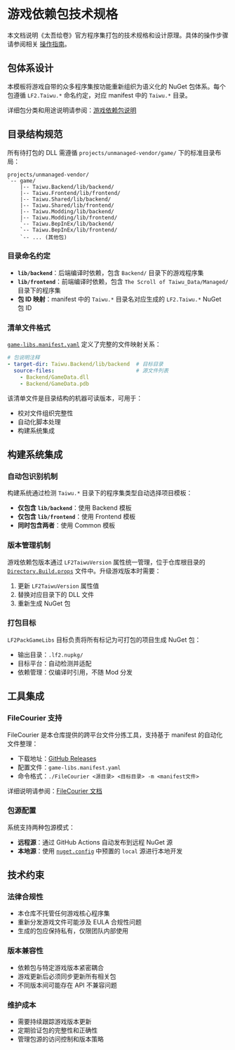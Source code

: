 # 游戏依赖包技术规格

本文档说明《太吾绘卷》官方程序集打包的技术规格和设计原理。具体的操作步骤请参阅相关 [操作指南](../how-to/)。

## 包体系设计

本模板将游戏自带的众多程序集按功能重新组织为语义化的 NuGet 包体系。每个包遵循 `LF2.Taiwu.*` 命名约定，对应 manifest 中的 `Taiwu.*` 目录。

详细包分类和用途说明请参阅：[游戏依赖包说明](./game-dependencies.md)

## 目录结构规范

所有待打包的 DLL 需遵循 `projects/unmanaged-vendor/game/` 下的标准目录布局：

```text
projects/unmanaged-vendor/
`-- game/
    |-- Taiwu.Backend/lib/backend/
    |-- Taiwu.Frontend/lib/frontend/
    |-- Taiwu.Shared/lib/backend/
    |-- Taiwu.Shared/lib/frontend/
    |-- Taiwu.Modding/lib/backend/
    |-- Taiwu.Modding/lib/frontend/
    `-- Taiwu.BepInEx/lib/backend/
    `-- Taiwu.BepInEx/lib/frontend/
    `-- ... (其他包)
```

### 目录命名约定

- **`lib/backend`**：后端编译时依赖，包含 `Backend/` 目录下的游戏程序集
- **`lib/frontend`**：前端编译时依赖，包含 `The Scroll of Taiwu_Data/Managed/` 目录下的程序集
- **包 ID 映射**：manifest 中的 `Taiwu.*` 目录名对应生成的 `LF2.Taiwu.*` NuGet 包 ID

### 清单文件格式

[`game-libs.manifest.yaml`](../../projects/unmanaged-vendor/game/game-libs.manifest.yaml) 定义了完整的文件映射关系：

```yaml
# 包说明注释
- target-dir: Taiwu.Backend/lib/backend  # 目标目录
  source-files:                          # 源文件列表
    - Backend/GameData.dll
    - Backend/GameData.pdb
```

该清单文件是目录结构的机器可读版本，可用于：

- 校对文件组织完整性
- 自动化脚本处理
- 构建系统集成

## 构建系统集成

### 自动包识别机制

构建系统通过检测 `Taiwu.*` 目录下的程序集类型自动选择项目模板：

- **仅包含 `lib/backend`**：使用 Backend 模板
- **仅包含 `lib/frontend`**：使用 Frontend 模板
- **同时包含两者**：使用 Common 模板

### 版本管理机制

游戏依赖包版本通过 `LF2TaiwuVersion` 属性统一管理，位于仓库根目录的 [`Directory.Build.props`](../../Directory.Build.props) 文件中。升级游戏版本时需要：

1. 更新 `LF2TaiwuVersion` 属性值
2. 替换对应目录下的 DLL 文件
3. 重新生成 NuGet 包

### 打包目标

`LF2PackGameLibs` 目标负责将所有标记为可打包的项目生成 NuGet 包：

- 输出目录：`.lf2.nupkg/`
- 目标平台：自动检测并适配
- 依赖管理：仅编译时引用，不随 Mod 分发

## 工具集成

### FileCourier 支持

FileCourier 是本仓库提供的跨平台文件分拣工具，支持基于 manifest 的自动化文件整理：

- 下载地址：[GitHub Releases](https://github.com/iplaylf2/lf2-taiwu-mods/releases)
- 配置文件：`game-libs.manifest.yaml`
- 命令格式：`./FileCourier <源目录> <目标目录> -m <manifest文件>`

详细说明请参阅：[FileCourier 文档](../../projects/unmanaged-vendor/tools/FileCourier/README.md)

### 包源配置

系统支持两种包源模式：

- **远程源**：通过 GitHub Actions 自动发布到远程 NuGet 源
- **本地源**：使用 [`nuget.config`](../../nuget.config) 中预置的 `local` 源进行本地开发

## 技术约束

### 法律合规性

- 本仓库不托管任何游戏核心程序集
- 重新分发游戏文件可能涉及 EULA 合规性问题
- 生成的包应保持私有，仅限团队内部使用

### 版本兼容性

- 依赖包与特定游戏版本紧密耦合
- 游戏更新后必须同步更新所有相关包
- 不同版本间可能存在 API 不兼容问题

### 维护成本

- 需要持续跟踪游戏版本更新
- 定期验证包的完整性和正确性
- 管理包源的访问控制和版本策略
